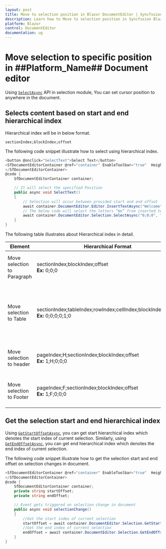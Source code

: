 ```yaml
---
layout: post
title: Move to selection position in Blazor DocumentEditor | Syncfusion
description: Learn how to Move to selection position in Syncfusion Blazor DocumentEditor component and much more.
platform: Blazor
control: DocumentEditor
documentation: ug
---
```


# Move selection to specific position in ##Platform_Name## Document editor

Using [`SelectAsync`](https://help.syncfusion.com/cr/blazor/Syncfusion.Blazor.DocumentEditor.SelectionModule.html#Syncfusion_Blazor_DocumentEditor_SelectionModule_SelectAsync_System_String_System_String_) API in selection module, You can set cursor position to anywhere in the document.

## Selects content based on start and end hierarchical index

Hierarchical index will be in below format.

`sectionIndex;blockIndex;offset`

The following code snippet illustrate how to select using hierarchical index.

```csharp
<button @onclick="SelectText">Select Text</button>
<SfDocumentEditorContainer @ref="container" EnableToolbar="true"  Height="590px" >
</SfDocumentEditorContainer>
@code {
    SfDocumentEditorContainer container;

    // It will select the specified Position
    public async void SelectText()
    {
        // Selection will occur between provided start and end offset
        await container.DocumentEditor.Editor.InsertTextAsync("Welcome");
        // The below code will select the letters “We” from inserted text “Welcome”
        await container.DocumentEditor.Selection.SelectAsync("0;0;0", "0;0;2");
    }
}
```

The following table illustrates about Hierarchical index in detail.

| Element |Hierarchical Format | Explanation |
|-----------------|-------------|----|
|Move selection to Paragraph |sectionIndex;blockIndex;offset <br>**Ex:** 0;0;0|It moves the cursor to the start of paragraph.|
|Move selection to Table|sectionIndex;tableIndex;rowIndex;cellIndex;blockIndex;offset <br>**Ex:** 0;0;0;0;1;0|It moves the cursor to the second paragraph which is inside first row and cell of table.|
|Move selection to header|pageIndex;H;sectionIndex;blockIndex;offset<br>**Ex:** 1;H;0;0;0|It moves cursor to the header in second page.|
|Move selection to Footer|pageIndex;F;sectionIndex;blockIndex;offset<br>**Ex:** 1;F;0;0;0|It moves cursor to the footer in second page.|

## Get the selection start and end hierarchical index

Using [`GetStartOffsetAsync`](https://help.syncfusion.com/cr/blazor/Syncfusion.Blazor.DocumentEditor.SelectionModule.html#Syncfusion_Blazor_DocumentEditor_SelectionModule_GetStartOffsetAsync), you can get start hierarchical index which denotes the start index of current selection. Similarly, using [`GetEndOffsetAsync`](https://help.syncfusion.com/cr/blazor/Syncfusion.Blazor.DocumentEditor.SelectionModule.html#Syncfusion_Blazor_DocumentEditor_SelectionModule_GetEndOffsetAsync), you can get end hierarchical index which denotes the end index of current selection.

The following code snippet illustrate how to get the selection start and end offset on selection changes in document.


```csharp
<SfDocumentEditorContainer @ref="container" EnableToolbar="true"  Height="590px" SelectionChanged="selectionChange">
</SfDocumentEditorContainer>
@code {
    SfDocumentEditorContainer container;
    private string startOffset;
    private string endOffset;

    // Event gets triggered on selection change in document
    public async void selectionChange()
    {
        //Get the start index of current selection
        startOffset = await container.DocumentEditor.Selection.GetStartOffsetAsync();
        //Get the end index of current selection
        endOffset = await container.DocumentEditor.Selection.GetEndOffsetAsync();
    }
}
```